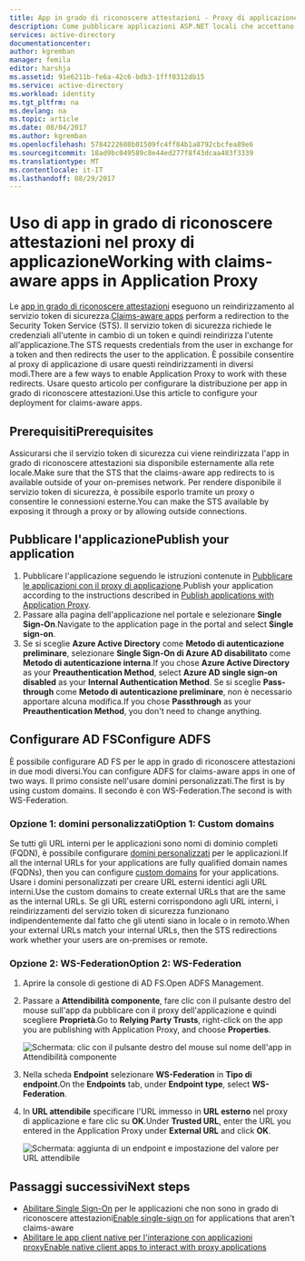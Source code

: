```yaml
---
title: App in grado di riconoscere attestazioni - Proxy di applicazione di Azure AD | Documentazione Microsoft
description: Come pubblicare applicazioni ASP.NET locali che accettano le attestazioni di AD FS per l'accesso remoto sicuro da parte degli utenti.
services: active-directory
documentationcenter: 
author: kgremban
manager: femila
editor: harshja
ms.assetid: 91e6211b-fe6a-42c6-bdb3-1fff0312db15
ms.service: active-directory
ms.workload: identity
ms.tgt_pltfrm: na
ms.devlang: na
ms.topic: article
ms.date: 08/04/2017
ms.author: kgremban
ms.openlocfilehash: 5784222608b01509fc4ff84b1a8792cbcfea89e6
ms.sourcegitcommit: 18ad9bc049589c8e44ed277f8f43dcaa483f3339
ms.translationtype: MT
ms.contentlocale: it-IT
ms.lasthandoff: 08/29/2017
---
```

# <a name="working-with-claims-aware-apps-in-application-proxy"></a><span data-ttu-id="bce0e-103">Uso di app in grado di riconoscere attestazioni nel proxy di applicazione</span><span class="sxs-lookup"><span data-stu-id="bce0e-103">Working with claims-aware apps in Application Proxy</span></span>
<span data-ttu-id="bce0e-104">Le [app in grado di riconoscere attestazioni](https://msdn.microsoft.com/library/windows/desktop/bb736227.aspx) eseguono un reindirizzamento al servizio token di sicurezza.</span><span class="sxs-lookup"><span data-stu-id="bce0e-104">[Claims-aware apps](https://msdn.microsoft.com/library/windows/desktop/bb736227.aspx) perform a redirection to the Security Token Service (STS).</span></span> <span data-ttu-id="bce0e-105">Il servizio token di sicurezza richiede le credenziali all'utente in cambio di un token e quindi reindirizza l'utente all'applicazione.</span><span class="sxs-lookup"><span data-stu-id="bce0e-105">The STS requests credentials from the user in exchange for a token and then redirects the user to the application.</span></span> <span data-ttu-id="bce0e-106">È possibile consentire al proxy di applicazione di usare questi reindirizzamenti in diversi modi.</span><span class="sxs-lookup"><span data-stu-id="bce0e-106">There are a few ways to enable Application Proxy to work with these redirects.</span></span> <span data-ttu-id="bce0e-107">Usare questo articolo per configurare la distribuzione per app in grado di riconoscere attestazioni.</span><span class="sxs-lookup"><span data-stu-id="bce0e-107">Use this article to configure your deployment for claims-aware apps.</span></span> 

## <a name="prerequisites"></a><span data-ttu-id="bce0e-108">Prerequisiti</span><span class="sxs-lookup"><span data-stu-id="bce0e-108">Prerequisites</span></span>
<span data-ttu-id="bce0e-109">Assicurarsi che il servizio token di sicurezza cui viene reindirizzata l'app in grado di riconoscere attestazioni sia disponibile esternamente alla rete locale.</span><span class="sxs-lookup"><span data-stu-id="bce0e-109">Make sure that the STS that the claims-aware app redirects to is available outside of your on-premises network.</span></span> <span data-ttu-id="bce0e-110">Per rendere disponibile il servizio token di sicurezza, è possibile esporlo tramite un proxy o consentire le connessioni esterne.</span><span class="sxs-lookup"><span data-stu-id="bce0e-110">You can make the STS available by exposing it through a proxy or by allowing outside connections.</span></span> 

## <a name="publish-your-application"></a><span data-ttu-id="bce0e-111">Pubblicare l'applicazione</span><span class="sxs-lookup"><span data-stu-id="bce0e-111">Publish your application</span></span>

1. <span data-ttu-id="bce0e-112">Pubblicare l'applicazione seguendo le istruzioni contenute in [Pubblicare le applicazioni con il proxy di applicazione](application-proxy-publish-azure-portal.md).</span><span class="sxs-lookup"><span data-stu-id="bce0e-112">Publish your application according to the instructions described in [Publish applications with Application Proxy](application-proxy-publish-azure-portal.md).</span></span>
2. <span data-ttu-id="bce0e-113">Passare alla pagina dell'applicazione nel portale e selezionare **Single Sign-On**.</span><span class="sxs-lookup"><span data-stu-id="bce0e-113">Navigate to the application page in the portal and select **Single sign-on**.</span></span>
3. <span data-ttu-id="bce0e-114">Se si sceglie **Azure Active Directory** come **Metodo di autenticazione preliminare**, selezionare **Single Sign-On di Azure AD disabilitato** come **Metodo di autenticazione interna**.</span><span class="sxs-lookup"><span data-stu-id="bce0e-114">If you chose **Azure Active Directory** as your **Preauthentication Method**, select **Azure AD single sign-on disabled** as your **Internal Authentication Method**.</span></span> <span data-ttu-id="bce0e-115">Se si sceglie **Pass-through** come **Metodo di autenticazione preliminare**, non è necessario apportare alcuna modifica.</span><span class="sxs-lookup"><span data-stu-id="bce0e-115">If you chose **Passthrough** as your **Preauthentication Method**, you don't need to change anything.</span></span>

## <a name="configure-adfs"></a><span data-ttu-id="bce0e-116">Configurare AD FS</span><span class="sxs-lookup"><span data-stu-id="bce0e-116">Configure ADFS</span></span>

<span data-ttu-id="bce0e-117">È possibile configurare AD FS per le app in grado di riconoscere attestazioni in due modi diversi.</span><span class="sxs-lookup"><span data-stu-id="bce0e-117">You can configure ADFS for claims-aware apps in one of two ways.</span></span> <span data-ttu-id="bce0e-118">Il primo consiste nell'usare domini personalizzati.</span><span class="sxs-lookup"><span data-stu-id="bce0e-118">The first is by using custom domains.</span></span> <span data-ttu-id="bce0e-119">Il secondo è con WS-Federation.</span><span class="sxs-lookup"><span data-stu-id="bce0e-119">The second is with WS-Federation.</span></span> 

### <a name="option-1-custom-domains"></a><span data-ttu-id="bce0e-120">Opzione 1: domini personalizzati</span><span class="sxs-lookup"><span data-stu-id="bce0e-120">Option 1: Custom domains</span></span>

<span data-ttu-id="bce0e-121">Se tutti gli URL interni per le applicazioni sono nomi di dominio completi (FQDN), è possibile configurare [domini personalizzati](active-directory-application-proxy-custom-domains.md) per le applicazioni.</span><span class="sxs-lookup"><span data-stu-id="bce0e-121">If all the internal URLs for your applications are fully qualified domain names (FQDNs), then you can configure [custom domains](active-directory-application-proxy-custom-domains.md) for your applications.</span></span> <span data-ttu-id="bce0e-122">Usare i domini personalizzati per creare URL esterni identici agli URL interni.</span><span class="sxs-lookup"><span data-stu-id="bce0e-122">Use the custom domains to create external URLs that are the same as the internal URLs.</span></span> <span data-ttu-id="bce0e-123">Se gli URL esterni corrispondono agli URL interni, i reindirizzamenti del servizio token di sicurezza funzionano indipendentemente dal fatto che gli utenti siano in locale o in remoto.</span><span class="sxs-lookup"><span data-stu-id="bce0e-123">When your external URLs match your internal URLs, then the STS redirections work whether your users are on-premises or remote.</span></span> 

### <a name="option-2-ws-federation"></a><span data-ttu-id="bce0e-124">Opzione 2: WS-Federation</span><span class="sxs-lookup"><span data-stu-id="bce0e-124">Option 2: WS-Federation</span></span>

1. <span data-ttu-id="bce0e-125">Aprire la console di gestione di AD FS.</span><span class="sxs-lookup"><span data-stu-id="bce0e-125">Open ADFS Management.</span></span>
2. <span data-ttu-id="bce0e-126">Passare a **Attendibilità componente**, fare clic con il pulsante destro del mouse sull'app da pubblicare con il proxy dell'applicazione e quindi scegliere **Proprietà**.</span><span class="sxs-lookup"><span data-stu-id="bce0e-126">Go to **Relying Party Trusts**, right-click on the app you are publishing with Application Proxy, and choose **Properties**.</span></span>  

   ![Schermata: clic con il pulsante destro del mouse sul nome dell'app in Attendibilità componente](./media/active-directory-application-proxy-claims-aware-apps/appproxyrelyingpartytrust.png)  

3. <span data-ttu-id="bce0e-128">Nella scheda **Endpoint** selezionare **WS-Federation** in **Tipo di endpoint**.</span><span class="sxs-lookup"><span data-stu-id="bce0e-128">On the **Endpoints** tab, under **Endpoint type**, select **WS-Federation**.</span></span>
4. <span data-ttu-id="bce0e-129">In **URL attendibile** specificare l'URL immesso in **URL esterno** nel proxy di applicazione e fare clic su **OK**.</span><span class="sxs-lookup"><span data-stu-id="bce0e-129">Under **Trusted URL**, enter the URL you entered in the Application Proxy under **External URL** and click **OK**.</span></span>  

   ![Schermata: aggiunta di un endpoint e impostazione del valore per URL attendibile](./media/active-directory-application-proxy-claims-aware-apps/appproxyendpointtrustedurl.png)  

## <a name="next-steps"></a><span data-ttu-id="bce0e-131">Passaggi successivi</span><span class="sxs-lookup"><span data-stu-id="bce0e-131">Next steps</span></span>
* <span data-ttu-id="bce0e-132">[Abilitare Single Sign-On](application-proxy-sso-overview.md) per le applicazioni che non sono in grado di riconoscere attestazioni</span><span class="sxs-lookup"><span data-stu-id="bce0e-132">[Enable single-sign on](application-proxy-sso-overview.md) for applications that aren't claims-aware</span></span>
* [<span data-ttu-id="bce0e-133">Abilitare le app client native per l'interazione con applicazioni proxy</span><span class="sxs-lookup"><span data-stu-id="bce0e-133">Enable native client apps to interact with proxy applications</span></span>](active-directory-application-proxy-native-client.md)



